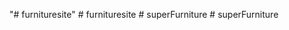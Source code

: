 "# furnituresite" 
#   f u r n i t u r e s i t e  
 #   s u p e r F u r n i t u r e  
 # superFurniture
